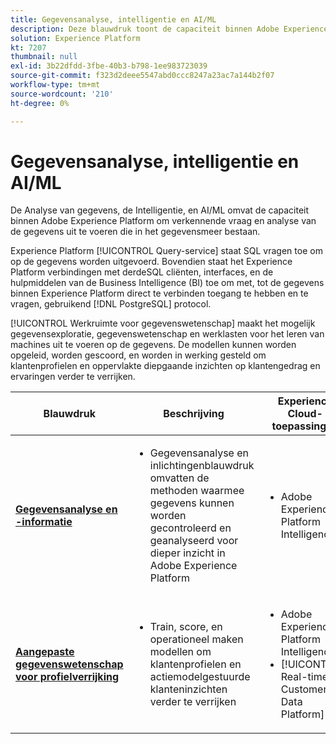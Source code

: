 ```yaml
---
title: Gegevensanalyse, intelligentie en AI/ML
description: Deze blauwdruk toont de capaciteit binnen Adobe Experience Platform om verkennende vraag en analyse van de gegevens uit te voeren die in het gegevensmeer bestaan.
solution: Experience Platform
kt: 7207
thumbnail: null
exl-id: 3b22dfdd-3fbe-40b3-b798-1ee983723039
source-git-commit: f323d2deee5547abd0ccc8247a23ac7a144b2f07
workflow-type: tm+mt
source-wordcount: '210'
ht-degree: 0%

---
```


# Gegevensanalyse, intelligentie en AI/ML

De Analyse van gegevens, de Intelligentie, en AI/ML omvat de capaciteit binnen Adobe Experience Platform om verkennende vraag en analyse van de gegevens uit te voeren die in het gegevensmeer bestaan.

Experience Platform [!UICONTROL Query-service] staat SQL vragen toe om op de gegevens worden uitgevoerd. Bovendien staat het Experience Platform verbindingen met derdeSQL cliënten, interfaces, en de hulpmiddelen van de Business Intelligence (BI) toe om met, tot de gegevens binnen Experience Platform direct te verbinden toegang te hebben en te vragen, gebruikend [!DNL PostgreSQL] protocol.

[!UICONTROL Werkruimte voor gegevenswetenschap] maakt het mogelijk gegevensexploratie, gegevenswetenschap en werklasten voor het leren van machines uit te voeren op de gegevens. De modellen kunnen worden opgeleid, worden gescoord, en worden in werking gesteld om klantenprofielen en oppervlakte diepgaande inzichten op klantengedrag en ervaringen verder te verrijken.

| Blauwdruk | Beschrijving | Experience Cloud-toepassingen |
|---|---|---|
| **[Gegevensanalyse en -informatie](analysis.md)** | <ul><li>Gegevensanalyse en inlichtingenblauwdruk omvatten de methoden waarmee gegevens kunnen worden gecontroleerd en geanalyseerd voor dieper inzicht in Adobe Experience Platform</ul></li> | <ul><li> Adobe Experience Platform Intelligence</ul></li> |
| **[Aangepaste gegevenswetenschap voor profielverrijking](data-science.md)** | <ul><li>Train, score, en operationeel maken modellen om klantenprofielen en actiemodelgestuurde klanteninzichten verder te verrijken</li></ul> | <ul><li>Adobe Experience Platform Intelligence</li><li> [!UICONTROL Real-time Customer Data Platform]</li></ul> |
